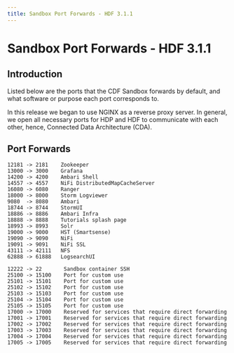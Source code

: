 ```yaml
---
title: Sandbox Port Forwards - HDF 3.1.1
---
```


# Sandbox Port Forwards - HDF 3.1.1

## Introduction

Listed below are the ports that the CDF Sandbox forwards by default, and what software or purpose each port corresponds to.

In this release we began to use NGINX as a reverse proxy server. In general, we open all necessary ports for HDP and HDF to communicate with each other, hence, Connected Data Architecture (CDA).

## Port Forwards

```
12181 -> 2181    Zookeeper
13000 -> 3000    Grafana
14200 -> 4200    Ambari Shell
14557 -> 4557    NiFi DistributedMapCacheServer
16080 -> 6080    Ranger
18000 -> 8000    Storm Logviewer
9080  -> 8080    Ambari
18744 -> 8744    StormUI
18886 -> 8886    Ambari Infra
18888 -> 8888    Tutorials splash page
18993 -> 8993    Solr
19000 -> 9000    HST (Smartsense)
19090 -> 9090    NiFi
19091 -> 9091    NiFi SSL
43111 -> 42111   NFS
62888 -> 61888   LogsearchUI

12222 -> 22       Sandbox container SSH
25100 -> 15100    Port for custom use
25101 -> 15101    Port for custom use
25102 -> 15102    Port for custom use
25103 -> 15103    Port for custom use
25104 -> 15104    Port for custom use
25105 -> 15105    Port for custom use
17000 -> 17000    Reserved for services that require direct forwarding
17001 -> 17001    Reserved for services that require direct forwarding
17002 -> 17002    Reserved for services that require direct forwarding
17003 -> 17003    Reserved for services that require direct forwarding
17004 -> 17004    Reserved for services that require direct forwarding
17005 -> 17005    Reserved for services that require direct forwarding
```
